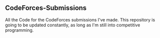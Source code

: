 <h2> CodeForces-Submissions </h2>
All the Code for the CodeForces submissions I've made.
This repository is going to be updated constantly, as long as I'm still into competitive programming.
